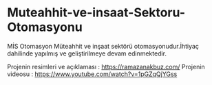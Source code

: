 # Muteahhit-ve-insaat-Sektoru-Otomasyonu
MİS Otomasyon Müteahhit ve inşaat sektörü otomasyonudur.İhtiyaç dahilinde yapılmış ve geliştirilmeye devam edinmektedir.

Projenin resimleri ve açıklaması : https://ramazanakbuz.com/
Projenin videosu : https://www.youtube.com/watch?v=1pGZqQjYGss
